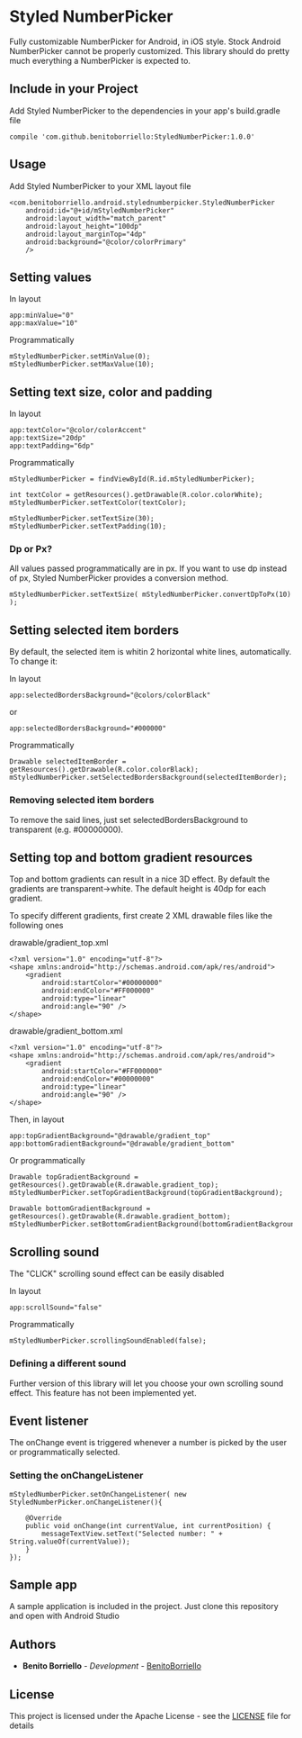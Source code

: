 # Styled NumberPicker

Fully customizable NumberPicker for Android, in iOS style.
Stock Android NumberPicker cannot be properly customized. This library should do pretty much everything a NumberPicker is expected to.

## Include in your Project

Add Styled NumberPicker to the dependencies in your app's build.gradle file

```
compile 'com.github.benitoborriello:StyledNumberPicker:1.0.0'
```

## Usage

Add Styled NumberPicker to your XML layout file

```
<com.benitoborriello.android.stylednumberpicker.StyledNumberPicker
	android:id="@+id/mStyledNumberPicker"
	android:layout_width="match_parent"
	android:layout_height="100dp"
	android:layout_marginTop="4dp"
	android:background="@color/colorPrimary"
	/>
```

## Setting values

In layout

```
app:minValue="0"
app:maxValue="10"
```

Programmatically

```
mStyledNumberPicker.setMinValue(0);
mStyledNumberPicker.setMaxValue(10);
```

## Setting text size, color and padding

In layout

```
app:textColor="@color/colorAccent"
app:textSize="20dp"
app:textPadding="6dp"
```

Programmatically

```
mStyledNumberPicker = findViewById(R.id.mStyledNumberPicker);

int textColor = getResources().getDrawable(R.color.colorWhite);
mStyledNumberPicker.setTextColor(textColor);

mStyledNumberPicker.setTextSize(30);
mStyledNumberPicker.setTextPadding(10);
```

### Dp or Px?

All values passed programmatically are in px. If you want to use dp instead of px, Styled NumberPicker provides a conversion method.

```
mStyledNumberPicker.setTextSize( mStyledNumberPicker.convertDpToPx(10) );
```


## Setting selected item borders

By default, the selected item is whitin 2 horizontal white lines, automatically. To change it:

In layout

```
app:selectedBordersBackground="@colors/colorBlack"
```

or

```
app:selectedBordersBackground="#000000"
```

Programmatically

```
Drawable selectedItemBorder = getResources().getDrawable(R.color.colorBlack);
mStyledNumberPicker.setSelectedBordersBackground(selectedItemBorder);
```

### Removing selected item borders

To remove the said lines, just set selectedBordersBackground to transparent (e.g. #00000000).


## Setting top and bottom gradient resources

Top and bottom gradients can result in a nice 3D effect. By default the gradients are transparent->white. The default height is 40dp for each gradient.

To specify different gradients, first create 2 XML drawable files like the following ones

drawable/gradient_top.xml
```
<?xml version="1.0" encoding="utf-8"?>
<shape xmlns:android="http://schemas.android.com/apk/res/android">
    <gradient
        android:startColor="#00000000"
        android:endColor="#FF000000"
        android:type="linear"
        android:angle="90" />
</shape>
```

drawable/gradient_bottom.xml
```
<?xml version="1.0" encoding="utf-8"?>
<shape xmlns:android="http://schemas.android.com/apk/res/android">
    <gradient
        android:startColor="#FF000000"
        android:endColor="#00000000"
        android:type="linear"
        android:angle="90" />
</shape>
```

Then, in layout

```
app:topGradientBackground="@drawable/gradient_top"
app:bottomGradientBackground="@drawable/gradient_bottom"
```

Or programmatically

```
Drawable topGradientBackground = getResources().getDrawable(R.drawable.gradient_top);
mStyledNumberPicker.setTopGradientBackground(topGradientBackground);

Drawable bottomGradientBackground = getResources().getDrawable(R.drawable.gradient_bottom);
mStyledNumberPicker.setBottomGradientBackground(bottomGradientBackground);
```

## Scrolling sound

The "CLICK" scrolling sound effect can be easily disabled

In layout

```
app:scrollSound="false"
```

Programmatically

```
mStyledNumberPicker.scrollingSoundEnabled(false);
```

### Defining a different sound

Further version of this library will let you choose your own scrolling sound effect. This feature has not been implemented yet.

## Event listener

The onChange event is triggered whenever a number is picked by the user or programmatically selected.

### Setting the onChangeListener

```
mStyledNumberPicker.setOnChangeListener( new StyledNumberPicker.onChangeListener(){

	@Override
	public void onChange(int currentValue, int currentPosition) {
		messageTextView.setText("Selected number: " + String.valueOf(currentValue));
	}
});
```

## Sample app

A sample application is included in the project. Just clone this repository and open with Android Studio

## Authors

* **Benito Borriello** - *Development* - [BenitoBorriello](https://github.com/benitoborriello)

## License

This project is licensed under the Apache License - see the [LICENSE](LICENSE) file for details

